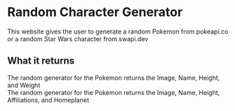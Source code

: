 # Random Character Generator

This website gives the user to generate a random Pokemon from pokeapi.co or a random Star Wars character from swapi.dev

## What it returns

The random generator for the Pokemon returns the Image, Name, Height, and Weight\
The random generator for the Pokemon returns the Image, Name, Height, Affiliations, and Homeplanet
